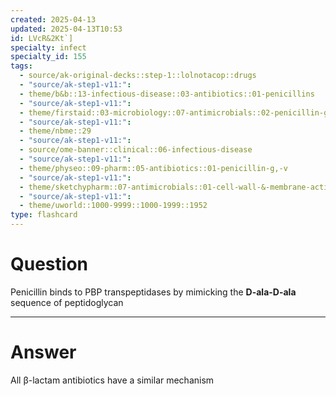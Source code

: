 ```yaml
---
created: 2025-04-13
updated: 2025-04-13T10:53
id: LVcR&2Kt`]
specialty: infect
specialty_id: 155
tags:
  - source/ak-original-decks::step-1::lolnotacop::drugs
  - "source/ak-step1-v11:": 
  - theme/b&b::13-infectious-disease::03-antibiotics::01-penicillins
  - "source/ak-step1-v11:": 
  - theme/firstaid::03-microbiology::07-antimicrobials::02-penicillin-g-v
  - "source/ak-step1-v11:": 
  - theme/nbme::29
  - "source/ak-step1-v11:": 
  - source/ome-banner::clinical::06-infectious-disease
  - "source/ak-step1-v11:": 
  - theme/physeo::09-pharm::05-antibiotics::01-penicillin-g,-v
  - "source/ak-step1-v11:": 
  - theme/sketchypharm::07-antimicrobials::01-cell-wall-&-membrane-active-antibiotics::01-penicillin
  - "source/ak-step1-v11:": 
  - theme/uworld::1000-9999::1000-1999::1952
type: flashcard
---
```


# Question
Penicillin binds to PBP transpeptidases by mimicking the **D-ala-D-ala** sequence of peptidoglycan

---

# Answer
All β-lactam antibiotics have a similar mechanism